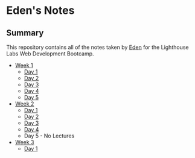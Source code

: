 # Eden's Notes
## Summary

This repository contains all of the notes taken by [Eden](https://github.com/basktballer) for the Lighthouse Labs Web Development Bootcamp.

* [Week 1](/Week_1)
  * [Day 1](/Week_1/Day_1)
  * [Day 2](/Week_1/Day_2)
  * [Day 3](/Week_1/Day_3)
  * [Day 4](/Week_1/Day_4)
  * [Day 5](/Week_1/Day_5)
* [Week 2](/Week_2)
  * [Day 1](/Week_2/Day_1)
  * [Day 2](/Week_2/Day_2)
  * [Day 3](/Week_2/Day_3)
  * [Day 4](/Week_2/Day_4)
  * Day 5 - No Lectures
* [Week 3](/Week_3)
  * [Day 1](/Week_3/Day_1)